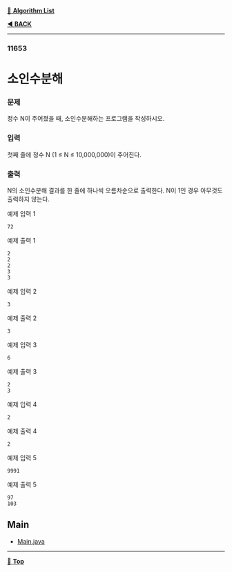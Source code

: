 [:file_folder: **Algorithm List**](https://github.com/dlalstj0213/Study.Algorithm_Java)

[:arrow_backward: **BACK**](../)

---

### 11653

# 소인수분해

### 문제

정수 N이 주어졌을 때, 소인수분해하는 프로그램을 작성하시오.

### 입력

첫째 줄에 정수 N (1 ≤ N ≤ 10,000,000)이 주어진다.

### 출력

N의 소인수분해 결과를 한 줄에 하나씩 오름차순으로 출력한다. N이 1인 경우 아무것도 출력하지 않는다.

예제 입력 1 
```
72
```
예제 출력 1 
```
2
2
2
3
3
```
예제 입력 2 
```
3
```
예제 출력 2 
```
3
```
예제 입력 3 
```
6
```
예제 출력 3 
```
2
3
```
예제 입력 4 
```
2
```
예제 출력 4 
```
2
```
예제 입력 5 
```
9991
```
예제 출력 5 
```
97
103
```

## Main

- [Main.java](./Main.java)

---

[:arrow_up_small: **Top**](#)
